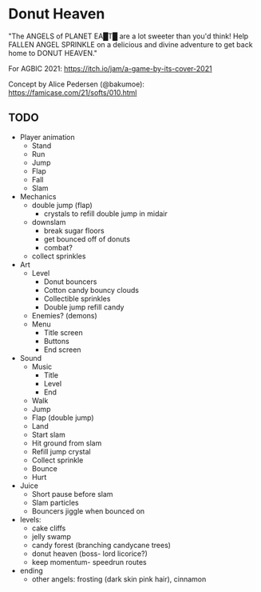 # Donut Heaven

"The ANGELS of PLANET EA█T█ are a lot sweeter than you'd think! Help FALLEN ANGEL SPRINKLE on a delicious and divine adventure to get back home to DONUT HEAVEN."

For AGBIC 2021: https://itch.io/jam/a-game-by-its-cover-2021

Concept by Alice Pedersen (@bakumoe): https://famicase.com/21/softs/010.html

## TODO
- Player animation
	- Stand
	- Run
	- Jump
	- Flap
	- Fall
	- Slam
- Mechanics
	- double jump (flap)
		- crystals to refill double jump in midair
	- downslam
		- break sugar floors
		- get bounced off of donuts
		- combat?
	- collect sprinkles
- Art
	- Level
		- Donut bouncers
		- Cotton candy bouncy clouds
		- Collectible sprinkles
		- Double jump refill candy
	- Enemies? (demons)
	- Menu
		- Title screen
		- Buttons
		- End screen
- Sound
	- Music
		- Title
		- Level
		- End
	- Walk
	- Jump
	- Flap (double jump)
	- Land
	- Start slam
	- Hit ground from slam
	- Refill jump crystal
	- Collect sprinkle
	- Bounce
	- Hurt
- Juice
	- Short pause before slam
	- Slam particles
	- Bouncers jiggle when bounced on
- levels:
	- cake cliffs
	- jelly swamp
	- candy forest (branching candycane trees)
	- donut heaven (boss- lord licorice?)
	- keep momentum- speedrun routes
- ending
	- other angels: frosting (dark skin pink hair), cinnamon